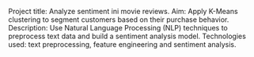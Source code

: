 Project title: Analyze sentiment ini movie reviews.
Aim: Apply K-Means clustering to segment customers based on their purchase behavior.
Description: Use Natural Language Processing (NLP) techniques to preprocess text data and build a sentiment analysis model.
Technologies used: text preprocessing, feature engineering and sentiment analysis.
